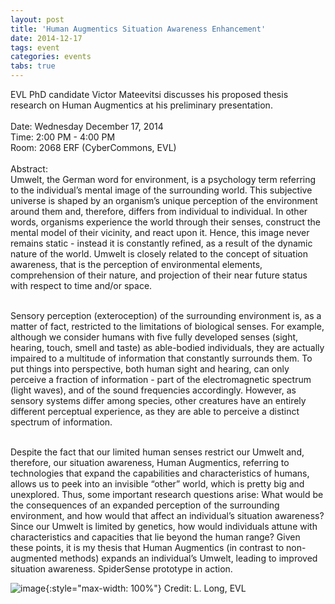 ```yaml
---
layout: post
title: 'Human Augmentics Situation Awareness Enhancement'
date: 2014-12-17
tags: event
categories: events
tabs: true
---
```


EVL PhD candidate Victor Mateevitsi discusses his proposed thesis research on Human Augmentics at his preliminary presentation.<br><br>
Date: Wednesday December 17, 2014<br>
Time: 2:00 PM - 4:00 PM<br>
Room: 2068 ERF (CyberCommons, EVL)<br><br>
Abstract:<br>
Umwelt, the German word for environment, is a psychology term referring to the individual&rsquo;s mental image of the surrounding world. This subjective universe is shaped by an organism&rsquo;s unique perception of the environment around them and, therefore, differs from individual to individual. In other words, organisms experience the world through their senses, construct the mental model of their vicinity, and react upon it. Hence, this image never remains static - instead it is constantly refined, as a result of the dynamic nature of the world. Umwelt is closely related to the concept of situation awareness, that is the perception of environmental elements, comprehension of their nature, and projection of their near future status with respect to time and/or space.<br><br>
 
Sensory perception (exteroception) of the surrounding environment is, as a matter of fact, restricted to the limitations of biological senses. For example, although we consider humans with five fully developed senses (sight, hearing, touch, smell and taste) as able-bodied individuals, they are actually impaired to a multitude of information that constantly surrounds them. To put things into perspective, both human sight and hearing, can only perceive a fraction of information - part of the electromagnetic spectrum (light waves), and of the sound frequencies accordingly. However, as sensory systems differ among species, other creatures have an entirely different perceptual experience, as they are able to perceive a distinct spectrum of information.<br><br>

Despite the fact that our limited human senses restrict our Umwelt and, therefore, our situation awareness, Human Augmentics, referring to technologies that expand the capabilities and characteristics of humans, allows us to peek into an invisible &ldquo;other&rdquo; world, which is pretty big and unexplored. Thus, some important research questions arise: What would be the consequences of an expanded perception of the surrounding environment, and how would that affect an individual’s situation awareness? Since our Umwelt is limited by genetics, how would individuals attune with characteristics and capacities that lie beyond the human range? Given these points, it is my thesis that Human Augmentics (in contrast to non-augmented methods) expands an individual&rsquo;s Umwelt, leading to improved situation awareness.
SpiderSense prototype in action.

![image](https://www.evl.uic.edu/output/originals/spidersense-attack-feb2013_ljl1207.jpg-srcw.jpg){:style="max-width: 100%"}
Credit: L. Long, EVL

